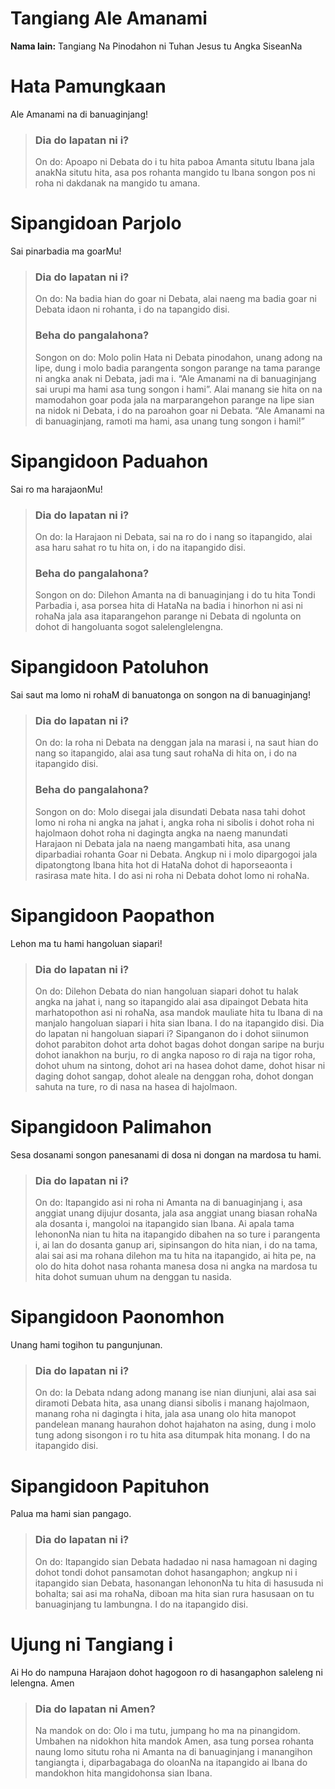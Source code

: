 <h1>Tangiang Ale Amanami</h1>

**Nama lain:** Tangiang Na Pinodahon ni Tuhan Jesus tu Angka SiseanNa

# Hata Pamungkaan
Ale Amanami na di banuaginjang!
> ### Dia do lapatan ni i?
> On do: Apoapo ni Debata do i tu hita paboa Amanta situtu Ibana jala anakNa situtu hita, asa pos rohanta mangido tu Ibana songon pos ni roha ni dakdanak na mangido tu amana.

# Sipangidoan Parjolo
Sai pinarbadia ma goarMu!
> ### Dia do lapatan ni i?
> On do: Na badia hian do goar ni Debata, alai naeng ma badia goar ni Debata idaon ni rohanta, i do na tapangido disi.
> ### Beha do pangalahona?
> Songon on do: Molo polin Hata ni Debata pinodahon, unang adong na lipe, dung i molo badia parangenta songon parange na tama parange ni angka anak ni Debata, jadi ma i. “Ale Amanami na di banuaginjang sai urupi ma hami asa tung songon i hami”. Alai manang sie hita on na mamodahon goar poda jala na marparangehon parange na lipe sian na nidok ni Debata, i do na paroahon goar ni Debata. “Ale Amanami na di banuaginjang, ramoti ma hami, asa unang tung songon i hami!”

# Sipangidoon Paduahon
Sai ro ma harajaonMu!
> ### Dia do lapatan ni i?
> On do: Ia Harajaon ni Debata, sai na ro do i nang so itapangido, alai asa haru sahat ro tu hita on, i do na itapangido disi.
> ### Beha do pangalahona?
> Songon on do: Dilehon Amanta na di banuaginjang i do tu hita Tondi Parbadia i, asa porsea hita di HataNa na badia i hinorhon ni asi ni rohaNa jala asa itaparangehon parange ni Debata di ngolunta on dohot di hangoluanta sogot salelenglelengna.

# Sipangidoon Patoluhon
Sai saut ma lomo ni rohaM di banuatonga on songon na di banuaginjang!
> ### Dia do lapatan ni i?
> On do: Ia roha ni Debata na denggan jala na marasi i, na saut hian do nang so itapangido, alai asa tung saut rohaNa di hita on, i do na itapangido disi.
> ### Beha do pangalahona?
> Songon on do: Molo disegai jala disundati Debata nasa tahi dohot lomo ni roha ni angka na jahat i, angka roha ni sibolis i dohot roha ni hajolmaon dohot roha ni dagingta angka na naeng manundati Harajaon ni Debata jala na naeng mangambati hita, asa unang diparbadiai rohanta Goar ni Debata. Angkup ni i molo dipargogoi jala dipatongtong Ibana hita hot di HataNa dohot di haporseaonta i rasirasa mate hita. I do asi ni roha ni Debata dohot lomo ni rohaNa.

# Sipangidoon Paopathon
Lehon ma tu hami hangoluan siapari!
> ### Dia do lapatan ni i?
> On do: Dilehon Debata do nian hangoluan siapari dohot tu halak angka na jahat i, nang so itapangido alai asa dipaingot Debata hita marhatopothon asi ni rohaNa, asa mandok mauliate hita tu Ibana di na manjalo hangoluan siapari i hita sian Ibana. I do na itapangido disi.
Dia do lapatan ni hangoluan siapari i?
Sipanganon do i dohot siinumon dohot parabiton dohot arta dohot bagas dohot dongan saripe na burju dohot ianakhon na burju, ro di angka naposo ro di raja na tigor roha, dohot uhum na sintong, dohot ari na hasea dohot dame, dohot hisar ni daging dohot sangap, dohot aleale na denggan roha, dohot dongan sahuta na ture, ro di nasa na hasea di hajolmaon.

# Sipangidoon Palimahon
Sesa dosanami songon panesanami di dosa ni dongan na mardosa tu hami.
> ### Dia do lapatan ni i?
> On do: Itapangido asi ni roha ni Amanta na di banuaginjang i, asa anggiat unang dijujur dosanta, jala asa anggiat unang biasan rohaNa ala dosanta i, mangoloi na itapangido sian Ibana. Ai apala tama lehononNa nian tu hita na itapangido dibahen na so ture i parangenta i, ai lan do dosanta ganup ari, sipinsangon do hita nian, i do na tama, alai sai asi ma rohana dilehon ma tu hita na itapangido, ai hita pe, na olo do hita dohot nasa rohanta manesa dosa ni angka na mardosa tu hita dohot sumuan uhum na denggan tu nasida.

# Sipangidoon Paonomhon
Unang hami togihon tu pangunjunan.
> ### Dia do lapatan ni i?
> On do: Ia Debata ndang adong manang ise nian diunjuni, alai asa sai diramoti Debata hita, asa unang diansi sibolis i manang hajolmaon, manang roha ni dagingta i hita, jala asa unang olo hita manopot pandelean manang haurahon dohot hajahaton na asing, dung i molo tung adong sisongon i ro tu hita asa ditumpak hita monang. I do na itapangido disi.

# Sipangidoon Papituhon
Palua ma hami sian pangago.
> ### Dia do lapatan ni i?
> On do: Itapangido sian Debata hadadao ni nasa hamagoan ni daging dohot tondi dohot pansamotan dohot hasangaphon; angkup ni i itapangido sian Debata, hasonangan lehononNa tu hita di hasusuda ni bohalta; sai asi ma rohaNa, diboan ma hita sian rura hasusaan on tu banuaginjang tu lambungna. I do na itapangido disi.

# Ujung ni Tangiang i
Ai Ho do nampuna Harajaon dohot hagogoon ro di hasangaphon saleleng ni lelengna. Amen
> ### Dia do lapatan ni Amen?
> Na mandok on do: Olo i ma tutu, jumpang ho ma na pinangidom. Umbahen na nidokhon hita mandok Amen, asa tung porsea rohanta naung lomo situtu roha ni Amanta na di banuaginjang i manangihon tangiangta i, diparbagabaga do oloanNa na itapangido ai Ibana do mandokhon hita mangidohonsa sian Ibana.

